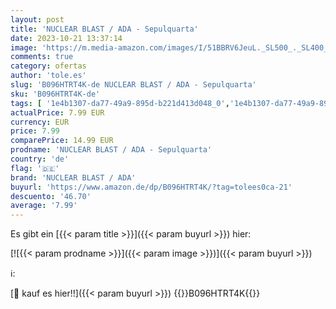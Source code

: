 ```yaml
---
layout: post
title: 'NUCLEAR BLAST / ADA - Sepulquarta'
date: 2023-10-21 13:37:14
image: 'https://m.media-amazon.com/images/I/51BBRV6JeuL._SL500_._SL400_.jpg'
comments: true
category: ofertas
author: 'tole.es'
slug: 'B096HTRT4K-de NUCLEAR BLAST / ADA - Sepulquarta'
sku: 'B096HTRT4K-de'
tags: [ '1e4b1307-da77-49a9-895d-b221d413d048_0','1e4b1307-da77-49a9-895d-b221d413d048_7601','905a2af1-15b0-41e8-8d66-5164d18c431a_0','Arborist Merchandising Root','Artist Pages Filter Nodes','AutoRip','Custom Stores','Heavy Metal','Main Albums','Metal & Hardrock','Musik Kategorien','Musik-CDs & Vinyl','Regions','Regular Stores','Self Service','Shops','Special Features Stores','Thrash & Speed Metal','USA & Großbritannien','nuclear blast / ada','🇩🇪', ]
actualPrice: 7.99 EUR
currency: EUR
price: 7.99
comparePrice: 14.99 EUR
prodname: 'NUCLEAR BLAST / ADA - Sepulquarta'
country: 'de'
flag: '🇩🇪'
brand: 'NUCLEAR BLAST / ADA'
buyurl: 'https://www.amazon.de/dp/B096HTRT4K/?tag=tolees0ca-21'
descuento: '46.70'
average: '7.99'
---
```


Es gibt ein [{{< param title >}}]({{< param buyurl >}}) hier:

[![{{< param prodname >}}]({{< param image >}})]({{< param buyurl >}})

ℹ️:


[🛒 kauf es hier!!]({{< param buyurl >}})
{{<world>}}B096HTRT4K{{</world>}}
